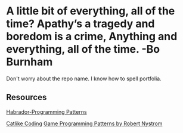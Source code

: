 # A little bit of everything, all of the time? Apathy’s a tragedy and boredom is a crime, Anything and everything, all of the time. -Bo Burnham

Don't worry about the repo name. I know how to spell portfolia.

## Resources
[Habrador-Programming Patterns](https://github.com/Habrador/Unity-Programming-Patterns)

[Catlike Coding](https://catlikecoding.com/unity/tutorials/)
[Game Programming Patterns by Robert Nystrom](https://gameprogrammingpatterns.com/contents.html)


